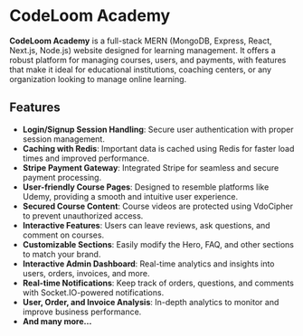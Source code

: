 # CodeLoom Academy

**CodeLoom Academy** is a full-stack MERN (MongoDB, Express, React, Next.js, Node.js) website designed for learning management. It offers a robust platform for managing courses, users, and payments, with features that make it ideal for educational institutions, coaching centers, or any organization looking to manage online learning.

## Features

- **Login/Signup Session Handling**: Secure user authentication with proper session management.
- **Caching with Redis**: Important data is cached using Redis for faster load times and improved performance.
- **Stripe Payment Gateway**: Integrated Stripe for seamless and secure payment processing.
- **User-friendly Course Pages**: Designed to resemble platforms like Udemy, providing a smooth and intuitive user experience.
- **Secured Course Content**: Course videos are protected using VdoCipher to prevent unauthorized access.
- **Interactive Features**: Users can leave reviews, ask questions, and comment on courses.
- **Customizable Sections**: Easily modify the Hero, FAQ, and other sections to match your brand.
- **Interactive Admin Dashboard**: Real-time analytics and insights into users, orders, invoices, and more.
- **Real-time Notifications**: Keep track of orders, questions, and comments with Socket.IO-powered notifications.
- **User, Order, and Invoice Analysis**: In-depth analytics to monitor and improve business performance.
- **And many more...**
